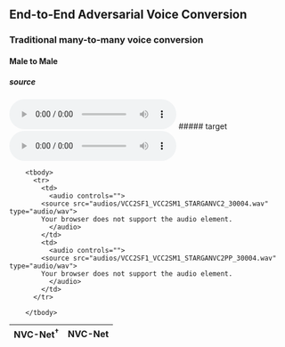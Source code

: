 ## End-to-End Adversarial Voice Conversion


### Traditional many-to-many voice conversion

#### Male to Male
##### source 
<audio controls="controls">
<source type="audio/wav" src="res/src/p226_337.wav"></source>
</audio>
##### target 
<audio controls="controls">
<source type="audio/wav" src="res/tar/p225_331.wav"></source>
</audio>


<table width="100%" style="margin: 0px;">
		<thead>
		  <tr>
		    <th>NVC-Net<sup>&dagger;</sup></th>
		    <th>NVC-Net</th>
		  </tr>
		</thead>
		
		<tbody>
		  <tr>
		    <td>
		      <audio controls="">
			<source src="audios/VCC2SF1_VCC2SM1_STARGANVC2_30004.wav" type="audio/wav">
			Your browser does not support the audio element.
		      </audio>
		    </td>
		    <td>
		      <audio controls="">
			<source src="audios/VCC2SF1_VCC2SM1_STARGANVC2PP_30004.wav" type="audio/wav">
			Your browser does not support the audio element.
		      </audio>
		    </td>
		  </tr>

		</tbody>
</table>
